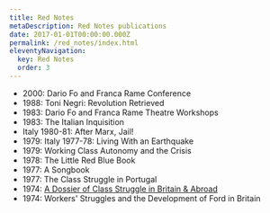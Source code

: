```yaml
---
title: Red Notes
metaDescription: Red Notes publications
date: 2017-01-01T00:00:00.000Z
permalink: /red_notes/index.html
eleventyNavigation:
  key: Red Notes
  order: 3
---
```

* 2000: Dario Fo and Franca Rame Conference
* 1988: Toni Negri: Revolution Retrieved
* 1983: Dario Fo and Franca Rame Theatre Workshops
* 1983: The Italian Inquisition
* Italy 1980-81: After Marx, Jail!
* 1979: Italy 1977-78: Living With an Earthquake
* 1979:  Working Class Autonomy and the Crisis
* 1978: The Little Red Blue Book
* 1977: A Songbook
* 1977: The Class Struggle in Portugal
* 1974: [A Dossier of Class Struggle in Britain & Abroad](/red_notes/dossier_class_struggle.html)
* 1974: Workers' Struggles and the Development of Ford in Britain



